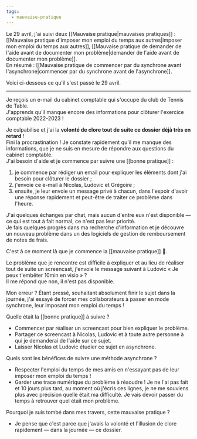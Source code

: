 ```yaml
---
tags:
  - mauvaise-pratique
---
```

Le 29 avril, j'ai suivi deux [[Mauvaise pratique|mauvaises pratiques]] : [[Mauvaise pratique d'imposer mon emploi du temps aux autres|imposer mon emploi du temps aux autres]], [[Mauvaise pratique de demander de l'aide avant de documenter mon problème|demander de l'aide avant de documenter mon problème]].  
En résumé : [[Mauvaise pratique de commencer par du synchrone avant l'asynchrone|commencer par du synchrone avant de l'asynchrone]].

Voici ci-dessous ce qu'il s'est passé le 29 avril.

---

Je reçois un e-mail du cabinet comptable qui s'occupe du club de Tennis de Table.  
J'apprends qu'il manque encore des informations pour clôturer l'exercice comptable 2022-2023 !

Je culpabilise et j'ai la **volonté de clore tout de suite ce dossier déjà très en retard** !  
Fini la procrastination ! Je constate rapidement qu'il me manque des informations, que je ne suis en mesure de répondre aux questions du cabinet comptable.  
J'ai besoin d'aide et je commence par suivre une [[bonne pratique]] :

1. je commence par rédiger un email pour expliquer les éléments dont j'ai besoin pour clôturer le dossier ;
2. j'envoie ce e-mail à Nicolas, Ludovic et Grégoire ;
3. ensuite, je leur envoie un message privé à chacun, dans l'espoir d'avoir une réponse rapidement et peut-être de traiter ce problème dans l'heure.

J'ai quelques échanges par chat, mais aucun d'entre eux n'est disponible — ce qui est tout à fait normal, ce n'est pas leur priorité.  
Je fais quelques progrès dans ma recherche d'information et je découvre un nouveau problème dans un des logiciels de gestion de remboursement de notes de frais.

C'est à ce moment là que je commence la [[mauvaise pratique]] 🫣.

Le problème que je rencontre est difficile à expliquer et au lieu de réaliser tout de suite un screencast, j'envoie le message suivant à Ludovic « Je peux t'embêter 10min en visio » ?  
Il me répond que non, il n'est pas disponible.

Mon erreur ? Étant pressé, souhaitant absolument finir le sujet dans la journée, j'ai essayé de forcer mes collaborateurs à passer en mode synchrone, leur imposant mon emploi du temps !

Quelle était la [[bonne pratique]] à suivre ?

- Commencer par réaliser un screencast pour bien expliquer le problème.
- Partager ce screencast à Nicolas, Ludovic et à toute autre personne à qui je demanderai de l'aide sur ce sujet.
- Laisser Nicolas et Ludovic étudier ce sujet en asynchrone.

Quels sont les bénéfices de suivre une méthode asynchrone ?

- Respecter l'emploi du temps de mes amis en n'essayant pas de leur imposer mon emploi du temps !
- Garder une trace numérique du problème à résoudre !
  Je ne l'ai pas fait et 10 jours plus tard, au moment où j'écris ces lignes, je ne me souviens plus avec précision quelle était ma difficulté. Je vais devoir passer du temps à retrouver quel était mon problème. 

Pourquoi je suis tombé dans mes travers, cette mauvaise pratique ?

- Je pense que c'est parce que j'avais la volonté et l'illusion de clore rapidement — dans la journée — ce dossier.

